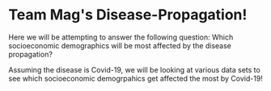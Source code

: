 # Team Mag's Disease-Propagation!

Here we will be attempting to answer the following question: Which socioeconomic demographics will be most affected by the disease propagation?

Assuming the disease is Covid-19, we will be looking at various data sets to see which socioeconomic demogrpahics get affected the most by Covid-19! 